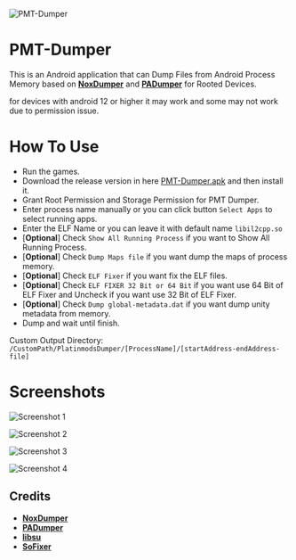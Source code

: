 <p align="left"> <img src="https://komarev.com/ghpvc/?username=PMT-Dumper&label=Total%20views&color=0e75b6&style=flat" alt="PMT-Dumper" /> </p>

# PMT-Dumper
This is an Android application that can Dump Files from Android Process Memory based on [**NoxDumper**](https://github.com/zeroKilo/NoxDumper) and [**PADumper**](https://github.com/BryanGIG/PADumper) for Rooted Devices.

for devices with android 12 or higher it may work and some may not work due to permission issue.

# How To Use
- Run the games.
- Download the release version in here [PMT-Dumper.apk](https://github.com/MikaCybertron/PMT-Dumper/releases) and then install it.
- Grant Root Permission and Storage Permission for PMT Dumper.
- Enter process name manually or you can click button `Select Apps` to select running apps.
- Enter the ELF Name or you can leave it with default name `libil2cpp.so`
- [**Optional**] Check `Show All Running Process` if you want to Show All Running Process.
- [**Optional**] Check `Dump Maps file` if you want dump the maps of process memory.
- [**Optional**] Check `ELF Fixer` if you want fix the ELF files.
- [**Optional**] Check `ELF FIXER 32 Bit or 64 Bit` if you want use 64 Bit of ELF Fixer and Uncheck if you want use 32 Bit of ELF Fixer.
- [**Optional**] Check `Dump global-metadata.dat` if you want dump unity metadata from memory.
- Dump and wait until finish.

Custom Output Directory: `/CustomPath/PlatinmodsDumper/[ProcessName]/[startAddress-endAddress-file]`

# Screenshots
![Screenshot 1](https://i.imgur.com/pqiOue2.png)

![Screenshot 2](https://i.imgur.com/gsz2CiW.png)

![Screenshot 3](https://i.imgur.com/DQOmlS3.png)

![Screenshot 4](https://i.imgur.com/BLYDI6j.png)


## Credits
- [**NoxDumper**](https://github.com/zeroKilo/NoxDumper)
- [**PADumper**](https://github.com/BryanGIG/PADumper)
- [**libsu**](https://github.com/topjohnwu/libsu)
- [**SoFixer**](https://github.com/F8LEFT/SoFixer)
